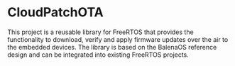 # CloudPatchOTA

This project is a reusable library for FreeRTOS that provides the functionality to download, verify and apply firmware updates over the air to the embedded devices. The library is based on the BalenaOS reference design and can be integrated into existing FreeRTOS projects.
